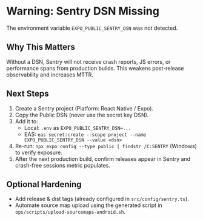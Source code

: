 # Warning: Sentry DSN Missing

The environment variable `EXPO_PUBLIC_SENTRY_DSN` was not detected.

## Why This Matters

Without a DSN, Sentry will not receive crash reports, JS errors, or performance spans from production builds. This weakens post-release observability and increases MTTR.

## Next Steps

1. Create a Sentry project (Platform: React Native / Expo).
2. Copy the Public DSN (never use the secret key DSN).
3. Add it to:
   - Local: `.env` as `EXPO_PUBLIC_SENTRY_DSN=...`
   - EAS: `eas secret:create --scope project --name EXPO_PUBLIC_SENTRY_DSN --value <dsn>`
4. Re-run: `npx expo config --type public | findstr /C:SENTRY` (Windows) to verify exposure.
5. After the next production build, confirm releases appear in Sentry and crash-free sessions metric populates.

## Optional Hardening

- Add release & dist tags (already configured in `src/config/sentry.ts`).
- Automate source map upload using the generated script in `ops/scripts/upload-sourcemaps-android.sh`.
